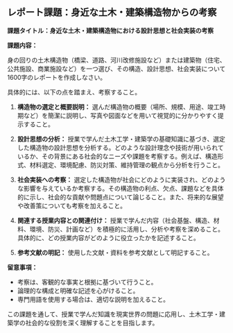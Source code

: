 ## レポート課題：身近な土木・建築構造物からの考察

**課題タイトル：身近な土木・建築構造物における設計思想と社会実装の考察**

**課題内容：**

身の回りの土木構造物（橋梁、道路、河川改修施設など）または建築物（住宅、公共施設、商業施設など）を一つ選び、その構造、設計思想、社会実装について1600字のレポートを作成しなさい。

具体的には、以下の点を踏まえ、考察すること。

1. **構造物の選定と概要説明：** 選んだ構造物の概要（場所、規模、用途、竣工時期など）を簡潔に説明し、写真や図面などを用いて視覚的に分かりやすく提示すること。

2. **設計思想の分析：**  授業で学んだ土木工学・建築学の基礎知識に基づき、選定した構造物の設計思想を分析する。どのような設計理念や技術が用いられているか、その背景にある社会的なニーズや課題を考察する。例えば、構造形式、材料選定、環境配慮、防災対策、維持管理の観点から分析を行うこと。

3. **社会実装への考察：** 選定した構造物が社会にどのように実装され、どのような影響を与えているか考察する。その構造物の利点、欠点、課題などを具体的に示し、社会的な貢献や問題点について論じること。また、将来的な展望や改善策についても考察を加えること。

4. **関連する授業内容との関連付け：**  授業で学んだ内容（社会基盤、構造、材料、環境、防災、計画など）を積極的に活用し、分析や考察を深めること。具体的に、どの授業内容がどのように役立ったかを記述すること。

5. **参考文献の明記：** 使用した文献・資料を参考文献として明記すること。


**留意事項：**

* 考察は、客観的な事実と根拠に基づいて行うこと。
* 論理的な構成と明確な記述を心がけること。
* 専門用語を使用する場合は、適切な説明を加えること。


この課題を通して、授業で学んだ知識を現実世界の問題に応用し、土木工学・建築学の社会的な役割を深く理解することを目指します。
